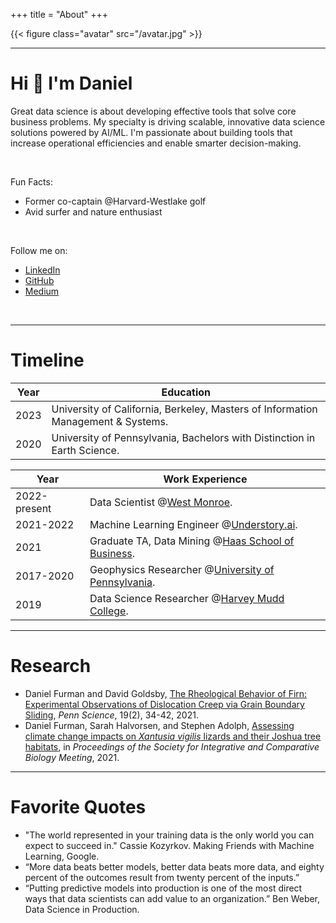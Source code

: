 +++
title = "About"
+++

{{< figure class="avatar" src="/avatar.jpg" >}}

---

# Hi 👋 I'm Daniel

Great data science is about developing effective tools that solve core business problems. My specialty is driving scalable, innovative data science solutions powered by AI/ML. I'm passionate about building tools that increase operational efficiencies and enable smarter decision-making.

<br>

Fun Facts:<br>
- Former co-captain @Harvard-Westlake golf<br>
- Avid surfer and nature enthusiast

<br>

Follow me on: <br>
- [LinkedIn](https://www.linkedin.com/in/daniel-ryan-furman/)<br>
- [GitHub](https://github.com/daniel-furman)<br>
- [Medium](https://medium.com/@daniel_furman)

<br>

---

# Timeline

Year | Education
-----|-------
2023 | University of California, Berkeley, Masters of Information Management & Systems.
2020 | University of Pennsylvania, Bachelors with Distinction in Earth Science.

Year | Work Experience
-----|-------
2022-present | Data Scientist @<a href="https://www.westmonroe.com/services/digital/analytics-artificial-intelligence" target="_blank" rel="noopener noreferrer">West Monroe</a>.
2021-2022 | Machine Learning Engineer @<a href="https://www.understory.ai" target="_blank" rel="noopener noreferrer">Understory.ai</a>.
2021 | Graduate TA, Data Mining @<a href="https://daniel-furman.github.io/research-outputs/Syllabus_MBA247.pdf" target="_blank" rel="noopener noreferrer">Haas School of Business</a>.
2017-2020 | Geophysics Researcher @<a href="https://web.sas.upenn.edu/dgoldsby/" target="_blank" rel="noopener noreferrer">University of Pennsylvania</a>. 
2019 | Data Science Researcher @<a href="https://www.nsf.gov/awardsearch/showAward?AWD_ID=1757952" target="_blank" rel="noopener noreferrer">Harvey Mudd College</a>.

---

# Research

* Daniel Furman and David Goldsby, [The Rheological Behavior of Firn: Experimental Observations of Dislocation Creep via Grain Boundary Sliding](https://daniel-furman.github.io//research-outputs/Furman-and-Goldsby-2021.pdf), *Penn Science*, 19(2), 34-42, 2021.
* Daniel Furman, Sarah Halvorsen, and Stephen Adolph, [Assessing climate change impacts on *Xantusia vigilis* lizards and their Joshua tree habitats](https://daniel-furman.github.io//research-outputs/SICB-poster-final.jpg), in *Proceedings of the Society for Integrative and Comparative Biology Meeting*, 2021. 

---

# Favorite Quotes

* "The world represented in your training data is the only world you can expect to succeed in." Cassie Kozyrkov. Making Friends with Machine Learning, Google.
* “More data beats better models, better data beats more data, and eighty percent of the outcomes result from twenty percent of the inputs.”
* “Putting predictive models into production is one of the most direct ways that data scientists can add value to an organization.” Ben Weber, Data Science in Production.
